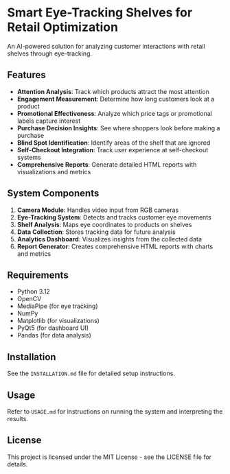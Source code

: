 # Smart Eye-Tracking Shelves for Retail Optimization

An AI-powered solution for analyzing customer interactions with retail shelves through eye-tracking.

## Features

- **Attention Analysis**: Track which products attract the most attention
- **Engagement Measurement**: Determine how long customers look at a product
- **Promotional Effectiveness**: Analyze which price tags or promotional labels capture interest
- **Purchase Decision Insights**: See where shoppers look before making a purchase
- **Blind Spot Identification**: Identify areas of the shelf that are ignored
- **Self-Checkout Integration**: Track user experience at self-checkout systems
- **Comprehensive Reports**: Generate detailed HTML reports with visualizations and metrics

## System Components

1. **Camera Module**: Handles video input from RGB cameras
2. **Eye-Tracking System**: Detects and tracks customer eye movements
3. **Shelf Analysis**: Maps eye coordinates to products on shelves
4. **Data Collection**: Stores tracking data for future analysis
5. **Analytics Dashboard**: Visualizes insights from the collected data
6. **Report Generator**: Creates comprehensive HTML reports with charts and metrics

## Requirements

- Python 3.12
- OpenCV
- MediaPipe (for eye tracking)
- NumPy
- Matplotlib (for visualizations)
- PyQt5 (for dashboard UI)
- Pandas (for data analysis)

## Installation

See the `INSTALLATION.md` file for detailed setup instructions.

## Usage

Refer to `USAGE.md` for instructions on running the system and interpreting the results.

## License

This project is licensed under the MIT License - see the LICENSE file for details.